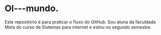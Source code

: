 # Ol---mundo.
Este repositório é para praticar o fluxo do GitHub.
Sou aluna da faculdade Meta do curso de Sistemas para internet e estou no segundo semestre.
